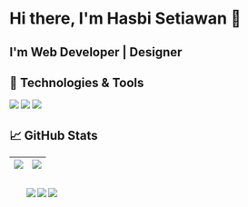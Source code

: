 # Hi there, I'm Hasbi Setiawan 👋
## I'm Web Developer | Designer
## 🔧 Technologies & Tools
![](https://img.shields.io/badge/OS-Linux-informational?style=flat&logo=linux&logoColor=white&color=2bbc8a)
![](https://img.shields.io/badge/Code-Python-informational?style=flat&logo=python&logoColor=white&color=2bbc8a)
![](https://img.shields.io/badge/Shell-Bash-informational?style=flat&logo=gnu-bash&logoColor=white&color=2bbc8a)


## &#x1f4c8; GitHub Stats


| <a href="https://github.com/hasbisetiawan/hasbisetiawan"><img align="center" src="https://github-readme-stats.vercel.app/api?username=hasbisetiawan&show_icons=true&include_all_commits=true&theme=dracula&hide_border=true" /></a> | <a href="https://github.com/hasbisetiawan/hasbisetiawan"><img align="center" src="https://github-readme-stats.vercel.app/api/top-langs/?username=hasbisetiawan&layout=compact&theme=dracula&hide_border=true" /></a> |
| ------------- | ------------- |


<div align="right" style="margin: 30px;">
<img align="left" src="https://img.shields.io/badge/bootstrap-%23563D7C.svg?style=for-the-badge&logo=bootstrap&logoColor=white">
<img align="left" src="https://img.shields.io/badge/laravel-%23FF2D20.svg?style=for-the-badge&logo=laravel&logoColor=white">
<img align="left" src="https://img.shields.io/badge/jquery-%230769AD.svg?style=for-the-badge&logo=jquery&logoColor=white">
</div>
